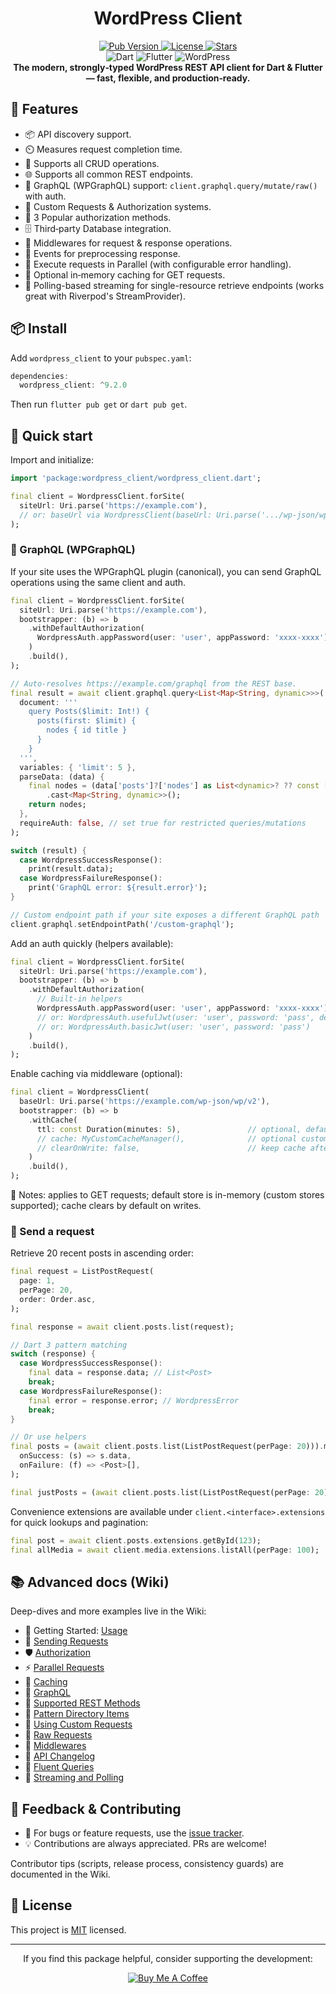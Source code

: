 <div align="center">
  <h1>WordPress Client</h1>

  <p align="center">
    <a href="https://pub.dev/packages/wordpress_client">
      <img src="https://img.shields.io/pub/v/wordpress_client?color=blueviolet" alt="Pub Version"/>
    </a>
    <a href="https://github.com/ArunPrakashG/wordpress_client/blob/master/LICENSE">
      <img src="https://img.shields.io/github/license/ArunPrakashG/wordpress_client?color=blue" alt="License"/>
    </a>
    <a href="https://github.com/ArunPrakashG/wordpress_client/stargazers">
      <img src="https://img.shields.io/github/stars/ArunPrakashG/wordpress_client?style=social" alt="Stars"/>
    </a>
    <br>
    <img src="https://img.shields.io/badge/dart-%230175C2.svg?style=for-the-badge&logo=dart&logoColor=white" alt="Dart"/>
    <img src="https://img.shields.io/badge/Flutter-%2302569B.svg?style=for-the-badge&logo=Flutter&logoColor=white" alt="Flutter"/>
    <img src="https://img.shields.io/badge/WordPress-%23117AC9.svg?style=for-the-badge&logo=WordPress&logoColor=white" alt="WordPress"/>
    <br>
    <b>The modern, strongly‑typed WordPress REST API client for Dart & Flutter — fast, flexible, and production‑ready.</b>
  </p>
</div>

## 🚀 Features

- 📦 API discovery support.
- ⏲️ Measures request completion time.
- 📝 Supports all CRUD operations.
- 🌐 Supports all common REST endpoints.
- 🧩 GraphQL (WPGraphQL) support: `client.graphql.query/mutate/raw()` with auth.
- 🎨 Custom Requests & Authorization systems.
- 🔐 3 Popular authorization methods.
- 🗄️ Third‑party Database integration.
- 🔧 Middlewares for request & response operations.
- 🎣 Events for preprocessing response.
- 🚀 Execute requests in Parallel (with configurable error handling).
- 🧠 Optional in‑memory caching for GET requests.
- 🌊 Polling-based streaming for single-resource retrieve endpoints (works great with Riverpod's StreamProvider).

## 📦 Install

Add `wordpress_client` to your `pubspec.yaml`:

```dart
dependencies:
  wordpress_client: ^9.2.0
```

Then run `flutter pub get` or `dart pub get`.

## 🔧 Quick start

Import and initialize:

```dart
import 'package:wordpress_client/wordpress_client.dart';

final client = WordpressClient.forSite(
  siteUrl: Uri.parse('https://example.com'),
  // or: baseUrl via WordpressClient(baseUrl: Uri.parse('.../wp-json/wp/v2'))
);
```

### 🧩 GraphQL (WPGraphQL)

If your site uses the WPGraphQL plugin (canonical), you can send GraphQL operations using the same client and auth.

```dart
final client = WordpressClient.forSite(
  siteUrl: Uri.parse('https://example.com'),
  bootstrapper: (b) => b
    .withDefaultAuthorization(
      WordpressAuth.appPassword(user: 'user', appPassword: 'xxxx-xxxx'),
    )
    .build(),
);

// Auto-resolves https://example.com/graphql from the REST base.
final result = await client.graphql.query<List<Map<String, dynamic>>>(
  document: '''
    query Posts($limit: Int!) {
      posts(first: $limit) {
        nodes { id title }
      }
    }
  ''',
  variables: { 'limit': 5 },
  parseData: (data) {
    final nodes = (data['posts']?['nodes'] as List<dynamic>? ?? const [])
        .cast<Map<String, dynamic>>();
    return nodes;
  },
  requireAuth: false, // set true for restricted queries/mutations
);

switch (result) {
  case WordpressSuccessResponse():
    print(result.data);
  case WordpressFailureResponse():
    print('GraphQL error: ${result.error}');
}

// Custom endpoint path if your site exposes a different GraphQL path
client.graphql.setEndpointPath('/custom-graphql');
```

Add an auth quickly (helpers available):

```dart
final client = WordpressClient.forSite(
  siteUrl: Uri.parse('https://example.com'),
  bootstrapper: (b) => b
    .withDefaultAuthorization(
      // Built-in helpers
      WordpressAuth.appPassword(user: 'user', appPassword: 'xxxx-xxxx'),
      // or: WordpressAuth.usefulJwt(user: 'user', password: 'pass', device: 'device-id')
      // or: WordpressAuth.basicJwt(user: 'user', password: 'pass')
    )
    .build(),
);
```

Enable caching via middleware (optional):

```dart
final client = WordpressClient(
  baseUrl: Uri.parse('https://example.com/wp-json/wp/v2'),
  bootstrapper: (b) => b
    .withCache(
      ttl: const Duration(minutes: 5),               // optional, default 1 minute
      // cache: MyCustomCacheManager(),              // optional custom store
      // clearOnWrite: false,                        // keep cache after POST/PUT/PATCH/DELETE
    )
    .build(),
);
```

📝 Notes: applies to GET requests; default store is in-memory (custom stores supported); cache clears by default on writes.

### 📩 Send a request

Retrieve 20 recent posts in ascending order:

```dart
final request = ListPostRequest(
  page: 1,
  perPage: 20,
  order: Order.asc,
);

final response = await client.posts.list(request);

// Dart 3 pattern matching
switch (response) {
  case WordpressSuccessResponse():
    final data = response.data; // List<Post>
    break;
  case WordpressFailureResponse():
    final error = response.error; // WordpressError
    break;
}

// Or use helpers
final posts = (await client.posts.list(ListPostRequest(perPage: 20))).map(
  onSuccess: (s) => s.data,
  onFailure: (f) => <Post>[],
);

final justPosts = (await client.posts.list(ListPostRequest(perPage: 20))).dataOrThrow();
```

Convenience extensions are available under `client.<interface>.extensions` for quick lookups and pagination:

```dart
final post = await client.posts.extensions.getById(123);
final allMedia = await client.media.extensions.listAll(perPage: 100);
```

## 📚 Advanced docs (Wiki)

Deep-dives and more examples live in the Wiki:

- 🧭 Getting Started: [Usage](https://github.com/ArunPrakashG/wordpress_client/wiki/Usage)
- 📩 [Sending Requests](https://github.com/ArunPrakashG/wordpress_client/wiki/Sending-Requests)
- 🛡 [Authorization](https://github.com/ArunPrakashG/wordpress_client/wiki/Authorization)
- ⚡ [Parallel Requests](https://github.com/ArunPrakashG/wordpress_client/wiki/Parallel-Requests)
- 🧠 [Caching](https://github.com/ArunPrakashG/wordpress_client/wiki/Caching)
- 🧩 [GraphQL](https://github.com/ArunPrakashG/wordpress_client/wiki/GraphQL)
- 🔗 [Supported REST Methods](https://github.com/ArunPrakashG/wordpress_client/wiki/Supported-REST-Methods)
- 🧩 [Pattern Directory Items](https://github.com/ArunPrakashG/wordpress_client/wiki/Pattern-Directory-Items)
- 🧰 [Using Custom Requests](https://github.com/ArunPrakashG/wordpress_client/wiki/Using-Custom-Requests)
- 🧪 [Raw Requests](https://github.com/ArunPrakashG/wordpress_client/wiki/Raw-Requests)
- 🔄 [Middlewares](https://github.com/ArunPrakashG/wordpress_client/wiki/Middlewares)
- 📜 [API Changelog](https://github.com/ArunPrakashG/wordpress_client/wiki/API-Changelog)
- 🌊 [Fluent Queries](https://github.com/ArunPrakashG/wordpress_client/wiki/Fluent-Queries)
- 🔄 [Streaming and Polling](https://github.com/ArunPrakashG/wordpress_client/wiki/Streaming-and-Polling)

## 🤝 Feedback & Contributing

- 🐛 For bugs or feature requests, use the [issue tracker][tracker].
- 💡 Contributions are always appreciated. PRs are welcome!

Contributor tips (scripts, release process, consistency guards) are documented in the Wiki.

## 📄 License

This project is [MIT](https://github.com/ArunPrakashG/wordpress_client/blob/master/LICENSE) licensed.

---

<div align="center">
  If you find this package helpful, consider supporting the development:

[![Buy Me A Coffee](https://www.buymeacoffee.com/assets/img/custom_images/orange_img.png)](https://www.buymeacoffee.com/arunprakashg)

</div>

[tracker]: https://github.com/ArunPrakashG/wordpress_client/issues
